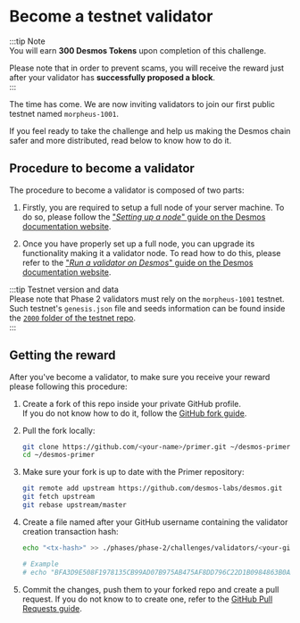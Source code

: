# Become a testnet validator
:::tip Note  
You will earn **300 Desmos Tokens** upon completion of this challenge. 
  
Please note that in order to prevent scams, you will receive the reward just after your validator has **successfully proposed a block**.  
:::

The time has come. We are now inviting validators to join our first public testnet named `morpheus-1001`.

If you feel ready to take the challenge and help us making the Desmos chain safer and more distributed, read below to know how to do it. 

## Procedure to become a validator
The procedure to become a validator is composed of two parts: 

1. Firstly, you are required to setup a full node of your server machine. To do so, please follow the ["_Setting up a node_" guide on the Desmos documentation website](https://docs.desmos.network/testnets/join-public.html#validators). 

2. Once you have properly set up a full node, you can upgrade its functionality making it a validator node. To read how to do this, please refer to the ["_Run a validator on Desmos_" guide on the Desmos documentation website](https://docs.desmos.network/validators/validator-setup.html). 

:::tip Testnet version and data   
Please note that Phase 2 validators must rely on the `morpheus-1001` testnet. Such testnet's `genesis.json` file and seeds information can be found inside the [`2000` folder of the testnet repo](https://github.com/desmos-labs/morpheus/tree/master/2000).  
::: 

## Getting the reward 
After you've become a validator, to make sure you receive your reward please following this procedure: 

1. Create a fork of this repo inside your private GitHub profile.  
   If you do not know how to do it, follow the [GitHub fork guide](https://help.github.com/en/github/getting-started-with-github/fork-a-repo).

2. Pull the fork locally:  
   ```bash
   git clone https://github.com/<your-name>/primer.git ~/desmos-primer
   cd ~/desmos-primer
   ```
   
3. Make sure your fork is up to date with the Primer repository:  
   ```bash
   git remote add upstream https://github.com/desmos-labs/desmos.git
   git fetch upstream
   git rebase upstream/master
   ```

4. Create a file named after your GitHub username containing the validator creation transaction hash:  
   ```bash
   echo "<tx-hash>" >> ./phases/phase-2/challenges/validators/<your-github-name>
   
   # Example
   # echo "BFA3D9E508F1978135CB99AD07B975AB475AF8DD796C22D1B0984863B0ADACA9" >> ./phases/phase-2/challenges/validators/RiccardoM
   ```

5. Commit the changes, push them to your forked repo and create a pull request. If you do not know to to create one, refer to the [GitHub Pull Requests guide](https://help.github.com/en/github/collaborating-with-issues-and-pull-requests/creating-a-pull-request).